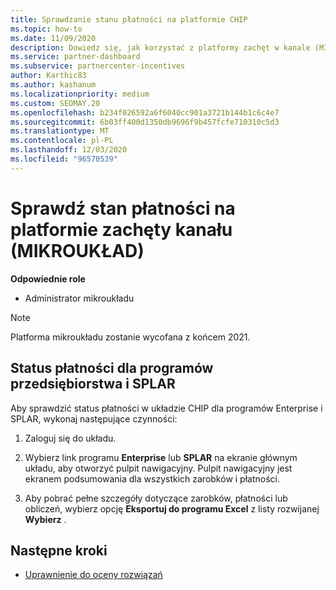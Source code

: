 ```yaml
---
title: Sprawdzanie stanu płatności na platformie CHIP
ms.topic: how-to
ms.date: 11/09/2020
description: Dowiedz się, jak korzystać z platformy zachęt w kanale (MIKROUKŁAD) do sprawdzania stanu płatności. Należy zauważyć, że MIKROUKŁAD zostanie wycofany z końcem 2021.
ms.service: partner-dashboard
ms.subservice: partnercenter-incentives
author: Karthic83
ms.author: kashanum
ms.localizationpriority: medium
ms.custom: SEOMAY.20
ms.openlocfilehash: b234f026592a6f6040cc901a3721b144b1c6c4e7
ms.sourcegitcommit: 6b03ff400d1350db9696f9b457fcfe710310c5d3
ms.translationtype: MT
ms.contentlocale: pl-PL
ms.lasthandoff: 12/03/2020
ms.locfileid: "96570539"
---
```

# <a name="check-payment-status-in-the-channel-incentives-platform-chip"></a>Sprawdź stan płatności na platformie zachęty kanału (MIKROUKŁAD)

**Odpowiednie role**

- Administrator mikroukładu

>[!NOTE]
>Platforma mikroukładu zostanie wycofana z końcem 2021.

## <a name="payment-status-for-the-enterprise-and-splar-programs"></a>Status płatności dla programów przedsiębiorstwa i SPLAR

Aby sprawdzić status płatności w układzie CHIP dla programów Enterprise i SPLAR, wykonaj następujące czynności:

1. Zaloguj się do układu.
 
1. Wybierz link programu **Enterprise** lub **SPLAR** na ekranie głównym układu, aby otworzyć pulpit nawigacyjny. Pulpit nawigacyjny jest ekranem podsumowania dla wszystkich zarobków i płatności.
 
1. Aby pobrać pełne szczegóły dotyczące zarobków, płatności lub obliczeń, wybierz opcję  **Eksportuj do programu Excel** z listy rozwijanej **Wybierz** .

## <a name="next-steps"></a>Następne kroki

- [Uprawnienie do oceny rozwiązań](chip-solution-assessment.md) 

